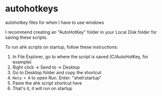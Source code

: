 # autohotkeys
autohotkey files for when I have to use windows

I recommend creating an "AutoHotKey" folder in your Local Disk folder for saving these scripts.

To run ahk scripts on startup, follow these instructions:
1. In File Explorer, go to where the script is saved (C/AutoHotKey, for example)
2. Right click -> Send to -> Desktop
3. Go to Desktop folder and copy the shortcut
4. `Meta + R` to open Run. Enter: "shell:startup"
5. Paste the ahk script shortcut here
6. That's it, it will run on startup
 

